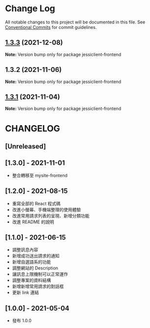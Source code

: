 # Change Log

All notable changes to this project will be documented in this file.
See [Conventional Commits](https://conventionalcommits.org) for commit guidelines.

## [1.3.3](https://github.com/marco79423/mysite-frontend/compare/jessiclient-frontend@1.3.1...jessiclient-frontend@1.3.3) (2021-12-08)

**Note:** Version bump only for package jessiclient-frontend






## 1.3.2 (2021-11-06)

**Note:** Version bump only for package jessiclient-frontend

## [1.3.1](https://github.com/marco79423/mysite-frontend/compare/jessiclient-frontend@1.3.0...jessiclient-frontend@1.3.1) (2021-11-04)

**Note:** Version bump only for package jessiclient-frontend





# CHANGELOG

## [Unreleased]

## [1.3.0] - 2021-11-01

* 整合轉移至 mysite-frontend

## [1.2.0] - 2021-08-15

* 重寫全部的 React 程式碼
* 改進小螢幕、手機端整理的使用體驗
* 改進常用請求列表的呈現、新增分類功能
* 改進 README 的說明

## [1.1.0] - 2021-06-15

* 調整訊息內容
* 新增成功送出請求的通知
* 新增自選語系的功能
* 調整網站的 Description
* 讓訊息上限機制可以正常運作
* 調整專案的資料結構
* 新增新增常用請求的對話框
* 更新 link 連結

## [1.0.0] - 2021-05-04

* 發布 1.0.0
